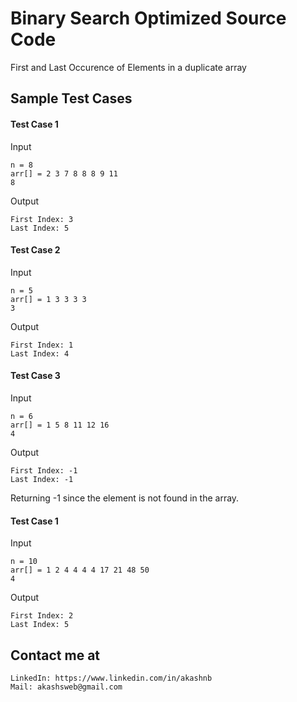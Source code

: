 # Binary Search Optimized Source Code

First and Last Occurence of Elements in a duplicate array

## Sample Test Cases

#### Test Case 1
Input
```
n = 8
arr[] = 2 3 7 8 8 8 9 11
8
```
Output
```
First Index: 3
Last Index: 5
```
#### Test Case 2
Input
```
n = 5
arr[] = 1 3 3 3 3
3
```
Output
```
First Index: 1
Last Index: 4
```
#### Test Case 3
Input
```
n = 6
arr[] = 1 5 8 11 12 16
4
```
Output
```
First Index: -1
Last Index: -1
```
Returning -1 since the element is not found in the array.
#### Test Case 1
Input
```
n = 10
arr[] = 1 2 4 4 4 4 17 21 48 50
4
```
Output
```
First Index: 2
Last Index: 5
```

## Contact me at
```
LinkedIn: https://www.linkedin.com/in/akashnb
Mail: akashsweb@gmail.com
```
